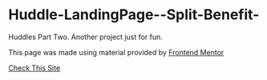 # Huddle-LandingPage--Split-Benefit-
 Huddles Part Two. Another project just for fun.

This page was made using material provided by [Frontend Mentor](https://www.frontendmentor.io/challenges)

[Check This Site](https://huddlesb.glitch.me)
